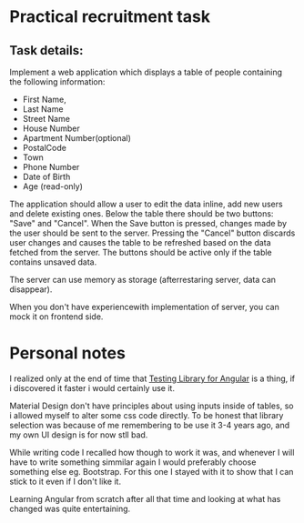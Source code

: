 # Practical recruitment task

## Task details:

Implement a web application which displays a table of people containing the following information:

- First Name,
- Last Name
- Street Name
- House Number
- Apartment Number(optional)
- PostalCode
- Town
- Phone Number
- Date of Birth
- Age (read-only)

The application should allow a user to edit the data inline, add new users and delete existing ones.
Below the table there should be two buttons: "Save" and "Cancel". When the Save button is pressed,
changes made by the user should be sent to the server. Pressing the "Cancel" button discards user
changes and causes the table to be refreshed based on the data fetched from the server. The
buttons should be active only if the table contains unsaved data.

The server can use memory as storage (afterrestaring server, data can disappear).

When you don't have experiencewith implementation of server, you can mock it on frontend side.

# Personal notes

I realized only at the end of time that [Testing Library for Angular](https://testing-library.com/docs/angular-testing-library/intro/) is a thing, if i discovered it faster i would certainly use it.

Material Design don't have principles about using inputs inside of tables, so i allowed myself to alter some css code directly.
To be honest that library selection was because of me remembering to be use it 3-4 years ago, and my own UI design is for now stll bad.

While writing code I recalled how though to work it was, and whenever I will have to write something simmilar again I would preferably choose something else eg. Bootstrap.
For this one I stayed with it to show that I can stick to it even if I don't like it.

Learning Angular from scratch after all that time and looking at what has changed was quite entertaining.
